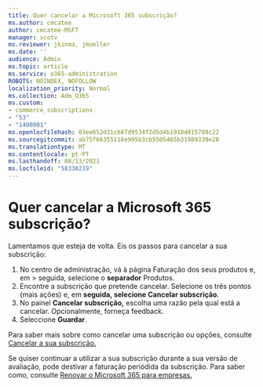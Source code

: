 ```yaml
---
title: Quer cancelar a Microsoft 365 subscrição?
ms.author: cmcatee
author: cmcatee-MSFT
manager: scotv
ms.reviewer: jkinma, jmueller
ms.date: ''
audience: Admin
ms.topic: article
ms.service: o365-administration
ROBOTS: NOINDEX, NOFOLLOW
localization_priority: Normal
ms.collection: Adm_O365
ms.custom:
- commerce_subscriptions
- "53"
- "1400001"
ms.openlocfilehash: 03ee652d21cb87d9534f2d5d4b1918d815788c22
ms.sourcegitcommit: ab75f66355116e995b3cb5505465b31989339e28
ms.translationtype: MT
ms.contentlocale: pt-PT
ms.lasthandoff: 08/13/2021
ms.locfileid: "58330219"
---
```

# <a name="canceling-your-microsoft-365-subscription"></a>Quer cancelar a Microsoft 365 subscrição?

Lamentamos que esteja de volta. Eis os passos para cancelar a sua subscrição:

1. No centro de administração, vá à página Faturação dos seus produtos e, em  >  **[](https://go.microsoft.com/fwlink/p/?linkid=842054)** seguida, selecione o **separador** Produtos.
2. Encontre a subscrição que pretende cancelar. Selecione os três pontos (mais ações) e, em **seguida, selecione Cancelar subscrição**.
3. No painel **Cancelar subscrição,** escolha uma razão pela qual está a cancelar. Opcionalmente, forneça feedback.
4. Seleccione **Guardar**.

Para saber mais sobre como cancelar uma subscrição ou opções, consulte [Cancelar a sua subscrição.](https://docs.microsoft.com/microsoft-365/commerce/subscriptions/cancel-your-subscription)

Se quiser continuar a utilizar a sua subscrição durante a sua versão de avaliação, pode destivar a faturação periódida da subscrição. Para saber como, consulte [Renovar o Microsoft 365 para empresas.](https://docs.microsoft.com/microsoft-365/commerce/subscriptions/renew-your-subscription)